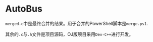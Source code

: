 # AutoBus

`merged.c`中是最终合并的结果。用于合并的PowerShell脚本是`merge.ps1`.

其余的`.c`与`.h`文件是项目源码，OJ版项目采用`Dev-C++`进行开发。
